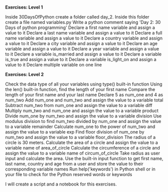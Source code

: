 __Exercises: Level 1__

Inside 30DaysOfPython create a folder called day_2. Inside this folder create a file named variables.py
Write a python comment saying 'Day 2: 30 Days of python programming'
Declare a first name variable and assign a value to it
Declare a last name variable and assign a value to it
Declare a full name variable and assign a value to it
Declare a country variable and assign a value to it
Declare a city variable and assign a value to it
Declare an age variable and assign a value to it
Declare a year variable and assign a value to it
Declare a variable is_married and assign a value to it
Declare a variable is_true and assign a value to it
Declare a variable is_light_on and assign a value to it
Declare multiple variable on one line

__Exercises: Level 2__

Check the data type of all your variables using type() built-in function
Using the len() built-in function, find the length of your first name
Compare the length of your first name and your last name
Declare 5 as num_one and 4 as num_two
Add num_one and num_two and assign the value to a variable total
Subtract num_two from num_one and assign the value to a variable diff
Multiply num_two and num_one and assign the value to a variable product
Divide num_one by num_two and assign the value to a variable division
Use modulus division to find num_two divided by num_one and assign the value to a variable remainder
Calculate num_one to the power of num_two and assign the value to a variable exp
Find floor division of num_one by num_two and assign the value to a variable floor_division
The radius of a circle is 30 meters.
Calculate the area of a circle and assign the value to a variable name of area_of_circle
Calculate the circumference of a circle and assign the value to a variable name of circum_of_circle
Take radius as user input and calculate the area.
Use the built-in input function to get first name, last name, country and age from a user and store the value to their corresponding variable names
Run help('keywords') in Python shell or in your file to check for the Python reserved words or keywords

I will create a script and a notebook for this exercises.
